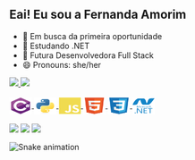 ## Eai! Eu sou a Fernanda Amorim

- 🔭 Em busca da primeira oportunidade
- 🌱 Estudando .NET
- 👯 Futura Desenvolvedora Full Stack
- 😄 Pronouns: she/her

<div>
  <a href="https://www.linkedin.com/in/amorim-fernanda/">
    <img height="180em" src="https://github-readme-stats.vercel.app/api?username=amorimfe7&show_icons=true&theme=dark&include_all_commits=tru&count_private=true"/>
    <img height="180em" src="https://github-readme-stats.vercel.app/api/top-langs/?username=amorimfe7&layout=compact&langs_count=16&theme=dark"/>
</div>

<div style="display: inline_block"><br>
  <img align="center" alt="Amorim-Csharp" height="30" width="40" src="https://raw.githubusercontent.com/devicons/devicon/master/icons/csharp/csharp-original.svg">
  <img align="center" alt="Amorim-Python" height="30" width="40" src="https://raw.githubusercontent.com/devicons/devicon/master/icons/python/python-original.svg">
  <img align="center" alt="Amorim-Js" height="30" width="40" src="https://raw.githubusercontent.com/devicons/devicon/master/icons/javascript/javascript-plain.svg">
  <img align="center" alt="Amorim-HTML" height="30" width="40" src="https://raw.githubusercontent.com/devicons/devicon/master/icons/html5/html5-original.svg">
  <img align="center" alt="Amorim-CSS" height="30" width="40" src="https://raw.githubusercontent.com/devicons/devicon/master/icons/css3/css3-original.svg">
  <img align="center" alt="Amorim-CSS" height="30" width="40" src="https://raw.githubusercontent.com/devicons/devicon/master/icons/dot-net/dot-net-plain-wordmark.svg">
</div>

<div style="display: inline_block"><br>
  <a href="https://www.linkedin.com/in/amorim-fernanda/" target="_blank"><img src="https://img.shields.io/badge/-LinkedIn-%230077B5?style=for-the-badge&logo=linkedin&logoColor=white" target="_blank"></a>
  <a href = "mailto:amorimfe7@gmail.com"><img src="https://img.shields.io/badge/-Gmail-%23333?style=for-the-badge&logo=gmail&logoColor=white" target="_blank"></a>
  <a href="https://instagram.com/amorimfe7" target="_blank"><img src="https://img.shields.io/badge/-Instagram-%23E4405F?style=for-the-badge&logo=instagram&logoColor=white"       target="_blank"></a>
</div>

![Snake animation](https://github.com/amorimfe7/amorimfe7/blob/output/github-contribuiton-grid-snake.svg)
